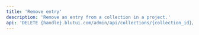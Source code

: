 ```yaml
---
title: 'Remove entry'
description: 'Remove an entry from a collection in a project.'
api: 'DELETE {handle}.blutui.com/admin/api/collections/{collection_id}/entries/{id}'
---
```

